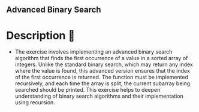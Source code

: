 ## Advanced Binary Search
# Description 💬
- The exercise involves implementing an advanced binary search algorithm that finds the first occurrence of a value in a sorted array of integers. Unlike the standard binary search, which may return any index where the value is found, this advanced version ensures that the index of the first occurrence is returned. The function must be implemented recursively, and each time the array is split, the current subarray being searched should be printed. This exercise helps to deepen understanding of binary search algorithms and their implementation using recursion.
